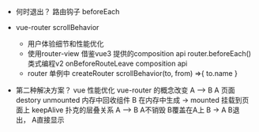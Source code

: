 - 何时退出？ 
    路由钩子  beforeEach

- vue-router scrollBehavior
    - 用户体验细节和性能优化
    - 使用router-view 借鉴vue3 提供的composition  api
        router.beforeEach()  类式编程v2
        onBeforeRouteLeave   composition  api
    - router  单例中
        createRouter
        scrollBehavior(to, from) =>{
            to.name 
        }

- 第二种解决方案？ 
    vue 性能优化  vue-router  的概念改变
    A -->  B
    A 页面destory  unmounted 内存中回收组件
    B  在内存中生成  ->  mounted  挂载到页面上
    keepAlive   扑克的层叠关系
     A -->  B  A不销毁  B覆盖在A上
     B  ->  A  B退出， A直接显示